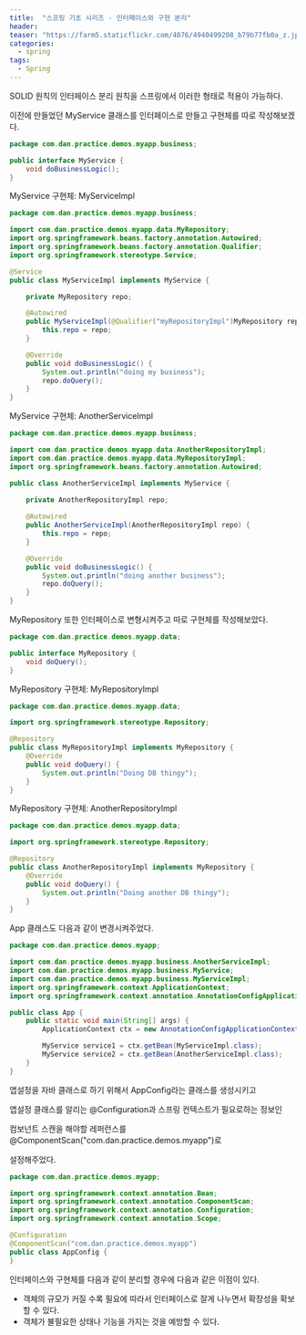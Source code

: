 ```yaml
---
title:  "스프링 기초 시리즈 - 인터페이스와 구현 분리"
header:
teaser: "https://farm5.staticflickr.com/4076/4940499208_b79b77fb0a_z.jpg"
categories:
  - spring
tags:
  - Spring
---
```

  SOLID 원칙의 인터페이스 분리 원칙을 스프링에서 이러한 형태로 적용이 가능하다.
  
이전에 만들었던 MyService 클래스를 인터페이스로 만들고 구현체를 따로 작성해보겠다.

```java
package com.dan.practice.demos.myapp.business;

public interface MyService {
    void doBusinessLogic();
}

```
MyService 구현체: MyServiceImpl

```java
package com.dan.practice.demos.myapp.business;

import com.dan.practice.demos.myapp.data.MyRepository;
import org.springframework.beans.factory.annotation.Autowired;
import org.springframework.beans.factory.annotation.Qualifier;
import org.springframework.stereotype.Service;

@Service
public class MyServiceImpl implements MyService {

    private MyRepository repo;

    @Autowired
    public MyServiceImpl(@Qualifier("myRepositoryImpl")MyRepository repo) {
        this.repo = repo;
    }

    @Override
    public void doBusinessLogic() {
        System.out.println("doing my business");
        repo.doQuery();
    }
}
```
MyService 구현체: AnotherServiceImpl

```java
package com.dan.practice.demos.myapp.business;

import com.dan.practice.demos.myapp.data.AnotherRepositoryImpl;
import com.dan.practice.demos.myapp.data.MyRepositoryImpl;
import org.springframework.beans.factory.annotation.Autowired;

public class AnotherServiceImpl implements MyService {

    private AnotherRepositoryImpl repo;
    
    @Autowired
    public AnotherServiceImpl(AnotherRepositoryImpl repo) {
        this.repo = repo;
    }

    @Override
    public void doBusinessLogic() {
        System.out.println("doing another business");
        repo.doQuery();
    }
}

```

MyRepository 또한 인터페이스로 변형시켜주고 따로 구현체를 작성해보았다.

```java
package com.dan.practice.demos.myapp.data;

public interface MyRepository {
    void doQuery();
}

```

MyRepository 구현체: MyRepositoryImpl

```java
package com.dan.practice.demos.myapp.data;

import org.springframework.stereotype.Repository;

@Repository
public class MyRepositoryImpl implements MyRepository {
    @Override
    public void doQuery() {
        System.out.println("Doing DB thingy");
    }
}

```

MyRepository 구현체: AnotherRepositoryImpl

```java
package com.dan.practice.demos.myapp.data;

import org.springframework.stereotype.Repository;

@Repository
public class AnotherRepositoryImpl implements MyRepository {
    @Override
    public void doQuery() {
        System.out.println("Doing another DB thingy");
    }
}

```

App 클래스도 다음과 같이 변경시켜주었다.

```java
package com.dan.practice.demos.myapp;

import com.dan.practice.demos.myapp.business.AnotherServiceImpl;
import com.dan.practice.demos.myapp.business.MyService;
import com.dan.practice.demos.myapp.business.MyServiceImpl;
import org.springframework.context.ApplicationContext;
import org.springframework.context.annotation.AnnotationConfigApplicationContext;

public class App {
    public static void main(String[] args) {
        ApplicationContext ctx = new AnnotationConfigApplicationContext(AppConfig.class);

        MyService service1 = ctx.getBean(MyServiceImpl.class);
        MyService service2 = ctx.getBean(AnotherServiceImpl.class);
    }
}
```

앱설정을 자바 클래스로 하기 위해서 AppConfig라는 클래스를 생성시키고

앱설정 클래스를 알리는 @Configuration과 스프링 컨텍스트가 필요로하는 정보인

컴보넌트 스캔을 해야할 레퍼런스를 @ComponentScan("com.dan.practice.demos.myapp")로

설정해주었다.

```java
package com.dan.practice.demos.myapp;

import org.springframework.context.annotation.Bean;
import org.springframework.context.annotation.ComponentScan;
import org.springframework.context.annotation.Configuration;
import org.springframework.context.annotation.Scope;

@Configuration
@ComponentScan("com.dan.practice.demos.myapp")
public class AppConfig {
}

```

인터페이스와 구현체를 다음과 같이 분리할 경우에 다음과 같은 이점이 있다.

- 객체의 규모가 커질 수록 필요에 따라서 인터페이스로 잘게 나누면서 확장성을 확보할 수 있다.
- 객체가 불필요한 상태나 기능을 가지는 것을 예방할 수 있다.

